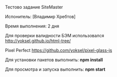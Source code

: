 Тестово задание SiteMaster

Испонитель: [Владимир Хребтов]

Время выполнения: 2 дня

Для проверки валидности БЭМ использовался http://yoksel.github.io/html-tree/

Pixel Perfect https://github.com/yoksel/pixel-glass-js

Для установки пакетов выполнить: <b>npm install</b>

Для просмотра и запуска выполнить: <b>npm start</b>
